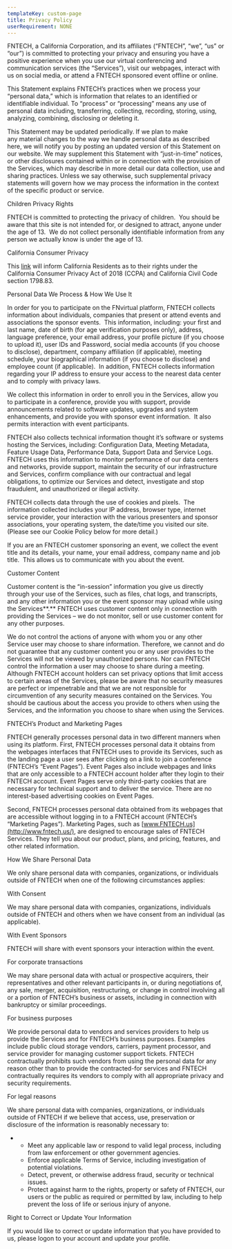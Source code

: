 ```yaml
---
templateKey: custom-page
title: Privacy Policy
userRequirement: NONE
---
```

FNTECH, a California Corporation, and its affiliates (“FNTECH”, “we”, “us” or “our”) is committed to protecting your privacy and ensuring you have a positive experience when you use our virtual conferencing and communication services (the “Services”), visit our webpages, interact with us on social media, or attend a FNTECH sponsored event offline or online.

This Statement explains FNTECH’s practices when we process your “personal data,” which is information that relates to an identified or identifiable individual. To “process” or “processing” means any use of personal data including, transferring, collecting, recording, storing, using, analyzing, combining, disclosing or deleting it.

This Statement may be updated periodically. If we plan to make any material changes to the way we handle personal data as described here, we will notify you by posting an updated version of this Statement on our website. We may supplement this Statement with “just-in-time” notices, or other disclosures contained within or in connection with the provision of the Services, which may describe in more detail our data collection, use and sharing practices. Unless we say otherwise, such supplemental privacy statements will govern how we may process the information in the context of the specific product or service.

Children Privacy Rights

FNTECH is committed to protecting the privacy of children.  You should be aware that this site is not intended for, or designed to attract, anyone under the age of 13.  We do not collect personally identifiable information from any person we actually know is under the age of 13.

California Consumer Privacy

This [link](https://oag.ca.gov/privacy/ccpa) will inform California Residents as to their rights under the California Consumer Privacy Act of 2018 (CCPA) and California Civil Code section 1798.83.

Personal Data We Process & How We Use It

In order for you to participate on the FNvirtual platform, FNTECH collects information about individuals, companies that present or attend events and associations the sponsor events.  This information, including: your first and last name, date of birth (for age verification purposes only), address, language preference, your email address, your profile picture (if you choose to upload it), user IDs and Password, social media accounts (if you choose to disclose), department, company affiliation (if applicable), meeting schedule, your biographical information (if you choose to disclose) and employee count (if applicable).  In addition, FNTECH collects information regarding your IP address to ensure your access to the nearest data center and to comply with privacy laws.

We collect this information in order to enroll you in the Services, allow you to participate in a conference, provide you with support, provide announcements related to software updates, upgrades and system enhancements, and provide you with sponsor event information.  It also permits interaction with event participants.

FNTECH also collects technical information thought it’s software or systems hosting the Services, including: Configuration Data, Meeting Metadata, Feature Usage Data, Performance Data, Support Data and Service Logs.  FNTECH uses this information to monitor performance of our data centers and networks, provide support, maintain the security of our infrastructure and Services, confirm compliance with our contractual and legal obligations, to optimize our Services and detect, investigate and stop fraudulent, and unauthorized or illegal activity.

FNTECH collects data through the use of cookies and pixels.  The information collected includes your IP address, browser type, internet service provider, your interaction with the various presenters and sponsor associations, your operating system, the date/time you visited our site.  (Please see our Cookie Policy below for more detail.)

If you are an FNTECH customer sponsoring an event, we collect the event title and its details, your name, your email address, company name and job title.  This allows us to communicate with you about the event.

Customer Content

Customer content is the “in-session” information you give us directly through your use of the Services, such as files, chat logs, and transcripts, and any other information you or the event sponsor may upload while using the Services\*\*.\*\* FNTECH uses customer content only in connection with providing the Services – we do not monitor, sell or use customer content for any other purposes.

We do not control the actions of anyone with whom you or any other Service user may choose to share information. Therefore, we cannot and do not guarantee that any customer content you or any user provides to the Services will not be viewed by unauthorized persons. Nor can FNTECH control the information a user may choose to share during a meeting. Although FNTECH account holders can set privacy options that limit access to certain areas of the Services, please be aware that no security measures are perfect or impenetrable and that we are not responsible for circumvention of any security measures contained on the Services. You should be cautious about the access you provide to others when using the Services, and the information you choose to share when using the Services.

FNTECH’s Product and Marketing Pages

FNTECH generally processes personal data in two different manners when using its platform. First, FNTECH processes personal data it obtains from the webpages interfaces that FNTECH uses to provide its Services, such as the landing page a user sees after clicking on a link to join a conference (FNTECH’s “Event Pages”). Event Pages also include webpages and links that are only accessible to a FNTECH account holder after they login to their FNTECH account. Event Pages serve only third-party cookies that are necessary for technical support and to deliver the service. There are no interest-based advertising cookies on Event Pages.

Second, FNTECH processes personal data obtained from its webpages that are accessible without logging in to a FNTECH account (FNTECH’s “Marketing Pages”). Marketing Pages, such as [www.FNTECH.us](http://www.fntech.us/), are designed to encourage sales of FNTECH Services. They tell you about our product, plans, and pricing, features, and other related information.

How We Share Personal Data

We only share personal data with companies, organizations, or individuals outside of FNTECH when one of the following circumstances applies:

With Consent

We may share personal data with companies, organizations, individuals outside of FNTECH and others when we have consent from an individual (as applicable).

With Event Sponsors

FNTECH will share with event sponsors your interaction within the event.

For corporate transactions

We may share personal data with actual or prospective acquirers, their representatives and other relevant participants in, or during negotiations of, any sale, merger, acquisition, restructuring, or change in control involving all or a portion of FNTECH’s business or assets, including in connection with bankruptcy or similar proceedings.

For business purposes

We provide personal data to vendors and services providers to help us provide the Services and for FNTECH’s business purposes. Examples include public cloud storage vendors, carriers, payment processor, and service provider for managing customer support tickets. FNTECH contractually prohibits such vendors from using the personal data for any reason other than to provide the contracted-for services and FNTECH contractually requires its vendors to comply with all appropriate privacy and security requirements.

For legal reasons

We share personal data with companies, organizations, or individuals outside of FNTECH if we believe that access, use, preservation or disclosure of the information is reasonably necessary to:

* * Meet any applicable law or respond to valid legal process, including from law enforcement or other government agencies.
  * Enforce applicable Terms of Service, including investigation of potential violations.
  * Detect, prevent, or otherwise address fraud, security or technical issues.
  * Protect against harm to the rights, property or safety of FNTECH, our users or the public as required or permitted by law, including to help prevent the loss of life or serious injury of anyone.

Right to Correct or Update Your Information

If you would like to correct or update information that you have provided to us, please logon to your account and update your profile.
